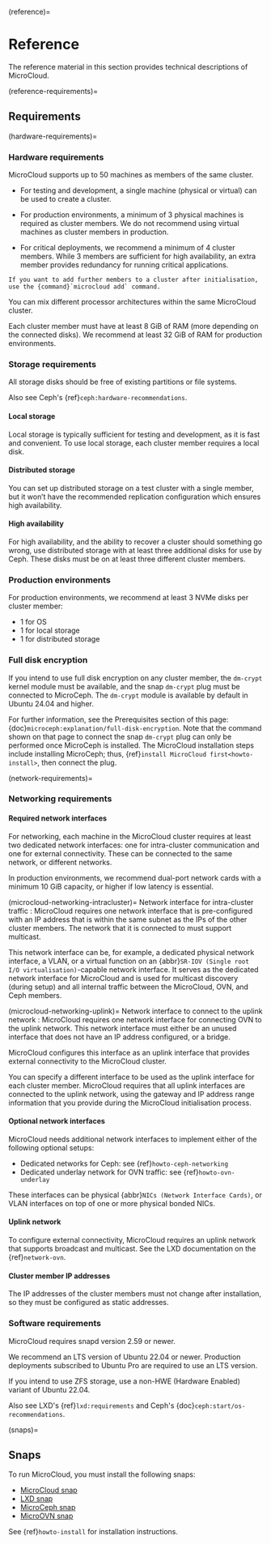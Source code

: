 (reference)=
# Reference

The reference material in this section provides technical descriptions of MicroCloud.

(reference-requirements)=
## Requirements

(hardware-requirements)=
### Hardware requirements

MicroCloud supports up to 50 machines as members of the same cluster.

- For testing and development, a single machine (physical or virtual) can be used to create a cluster.

- For production environments, a minimum of 3 physical machines is required as cluster members. We do not recommend using virtual machines as cluster members in production.

- For critical deployments, we recommend a minimum of 4 cluster members. While 3 members are sufficient for high availability, an extra member provides redundancy for running critical applications.

```{tip}
If you want to add further members to a cluster after initialisation, use the {command}`microcloud add` command.
```

You can mix different processor architectures within the same MicroCloud cluster.

Each cluster member must have at least 8 GiB of RAM (more depending on the connected disks). We recommend at least 32 GiB of RAM for production environments.

### Storage requirements

All storage disks should be free of existing partitions or file systems.

Also see Ceph's {ref}`ceph:hardware-recommendations`.

#### Local storage
Local storage is typically sufficient for testing and development, as it is fast and convenient. To use local storage, each cluster member requires a local disk.

#### Distributed storage
You can set up distributed storage on a test cluster with a single member, but it won’t have the recommended replication configuration which ensures high availability.

#### High availability

For high availability, and the ability to recover a cluster should something go wrong, use distributed storage with at least three additional disks for use by Ceph. These disks must be on at least three different cluster members.

### Production environments

For production environments, we recommend at least 3 NVMe disks per cluster member:
- 1 for OS
- 1 for local storage
- 1 for distributed storage

### Full disk encryption

If you intend to use full disk encryption on any cluster member, the `dm-crypt` kernel module must be available, and the snap `dm-crypt` plug must be connected to MicroCeph. The `dm-crypt` module is available by default in Ubuntu 24.04 and higher.

For further information, see the Prerequisites section of this page: {doc}`microceph:explanation/full-disk-encryption`. Note that the command shown on that page to connect the snap `dm-crypt` plug can only be performed once MicroCeph is installed. The MicroCloud installation steps include installing MicroCeph; thus, {ref}`install MicroCloud first<howto-install>`, then connect the plug.

(network-requirements)=
### Networking requirements

#### Required network interfaces

For networking, each machine in the MicroCloud cluster requires at least two dedicated network interfaces: one for intra-cluster communication and one for external connectivity. These can be connected to the same network, or different networks.

In production environments, we recommend dual-port network cards with a minimum 10 GiB capacity, or higher if low latency is essential.

(microcloud-networking-intracluster)=
Network interface for intra-cluster traffic
:  MicroCloud requires one network interface that is pre-configured with an IP address that is within the same subnet as the IPs of the other cluster members.
   The network that it is connected to must support multicast.

   This network interface can be, for example, a dedicated physical network interface, a VLAN, or a virtual function on an {abbr}`SR-IOV (Single root I/O virtualisation)`-capable network interface.
   It serves as the dedicated network interface for MicroCloud and is used for multicast discovery (during setup) and all internal traffic between the MicroCloud, OVN, and Ceph members.

(microcloud-networking-uplink)=
Network interface to connect to the uplink network
:  MicroCloud requires one network interface for connecting OVN to the uplink network.
   This network interface must either be an unused interface that does not have an IP address configured, or a bridge.

   MicroCloud configures this interface as an uplink interface that provides external connectivity to the MicroCloud cluster.

   You can specify a different interface to be used as the uplink interface for each cluster member.
   MicroCloud requires that all uplink interfaces are connected to the uplink network, using the gateway and IP address range information that you provide during the MicroCloud initialisation process.

#### Optional network interfaces

MicroCloud needs additional network interfaces to implement either of the following optional setups:

- Dedicated networks for Ceph: see {ref}`howto-ceph-networking`
- Dedicated underlay network for OVN traffic: see {ref}`howto-ovn-underlay`

These interfaces can be physical {abbr}`NICs (Network Interface Cards)`, or VLAN interfaces on top of one or more physical bonded NICs.

#### Uplink network

To configure external connectivity, MicroCloud requires an uplink network that supports broadcast and multicast. See the LXD documentation on the {ref}`network-ovn`.

#### Cluster member IP addresses

The IP addresses of the cluster members must not change after installation, so they must be configured as static addresses.

### Software requirements

MicroCloud requires snapd version 2.59 or newer.

We recommend an LTS version of Ubuntu 22.04 or newer. Production deployments subscribed to Ubuntu Pro are required to use an LTS version.

If you intend to use ZFS storage, use a non-HWE (Hardware Enabled) variant of Ubuntu 22.04.

Also see LXD's {ref}`lxd:requirements` and Ceph's {doc}`ceph:start/os-recommendations`.

(snaps)=
## Snaps

To run MicroCloud, you must install the following snaps:

- [MicroCloud snap](https://snapcraft.io/microcloud)
- [LXD snap](https://snapcraft.io/lxd)
- [MicroCeph snap](https://snapcraft.io/microceph)
- [MicroOVN snap](https://snapcraft.io/microovn)

See {ref}`howto-install` for installation instructions.
